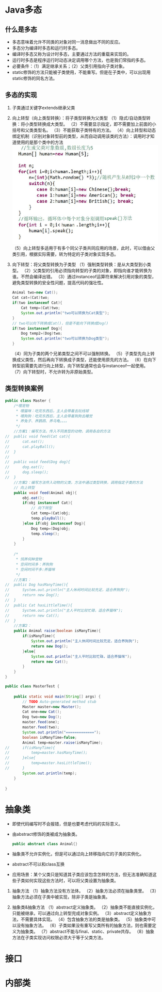 # Java多态



## 什么是多态

* 多态意味着允许不同类的对象对同一消息做出不同的反应。
* 多态分为编译时多态和运行时多态。
* 编译时多态又称为设计时多态，主要通过方法的重载来实现的。
* 运行时多态是程序运行时动态决定调用哪个方法，也是我们常指的多态。
* 必要条件：（1）满足继承关系；（2）父类引用指向子类对象。
* static修饰的方法只能被子类使用，不能重写。但是在子类中，可以出现用static修饰的同名方法。

## 多态的实现

1. 子类通过关键字extends继承父类

2. 向上转型（向上类型转换）：将子类型转换为父类型
    （1）隐式/自动类型转换：将小类型转换成大类型。
    （2）不需要显示指定，即不需要加上前面的小括号和父类类型名。
    （3）不能获取子类特有的方法。
    （4）向上转型和动态绑定机制（识别对象转型前的类型，从而自动调用该类的方法）：调用时才知道使用的是那个类中的方法
![](./images/dynamic%20binding.png) 
    （5）向上转型多适用于有多个同父子类共同应用的场景，此时，可以借由父类引用，根据实际需要，转为特定的子类对象实现多态。

3. 向下转型：将父类型转换为子类型
    （1）强制类型转换：是从大类型到小类型。
    （2）父类型的引用必须指向转型的子类的对象，即指向谁才能转换为谁。不然会编译出错。
    （3）通过instanceof运算符来解决引用对象的类型，避免类型转换的安全性问题，提高代码的强壮性。
    ```java
    Animal two=new Cat();
    Cat cat=(Cat)two;
    if(two instanceof Cat){
        Cat temp=(Cat)two;
        System.out.println("two可以转换为Cat类型");
    }
    // two可以向下转换成Cat()，但是不能向下转换成Dog()
    if(two instanceof Dog){
        Dog temp2=(Dog)two;
        System.out.println("two可以转换为Dog类型");
    }
    ```
    （4）同为子类的两个兄弟类型之间不可以强制转换。
    （5）子类型先向上转换成父类性，然后再向下转换成子类型，还能使用原先的方法。
    （6）在向下转型前需要先进行向上转型，向下转型通常也会与instanceof一起使用。
    （7）向下转型时，不允许转为非原始类型。

## 类型转换案例

```java
public class Master {
	/*喂宠物
	 * 喂猫咪：吃完东西后，主人会带着去玩线球
	 * 喂狗狗：吃完东西后，主人会带着狗狗去睡觉
	 * 养兔子、养鹦鹉、养乌龟。。。。
	 */
	//方案1：编写方法，传入不同类型的动物，调用各自的方法
//	public void feed(Cat cat){
//		cat.eat();
//		cat.playBall();
//	}
//	
//	public void feed(Dog dog){
//		dog.eat();
//		dog.sleep();
//	}
	//方案2：编写方法传入动物的父类，方法中通过类型转换，调用指定子类的方法
    // 向上转型
	public void feed(Animal obj){
		obj.eat();
		if(obj instanceof Cat){
            // 向下转型
			Cat temp=(Cat)obj;
			temp.playBall();
		}else if(obj instanceof Dog){
			Dog temp=(Dog)obj;
			temp.sleep();
		}
	}
	
	/*
	 * 饲养何种宠物
	 * 空闲时间多：养狗狗
	 * 空闲时间不多:养猫咪
	 */
	//方案1：
//	public Dog hasManyTime(){
//		System.out.println("主人休闲时间比较充足，适合养狗狗");
//		return new Dog();
//	}
//	public Cat hasLittleTime(){
//		System.out.println("主人平时比较忙碌，适合养猫咪");
//		return new Cat();
//	}
	//方案2：
	public Animal raise(boolean isManyTime){
		if(isManyTime){
			System.out.println("主人休闲时间比较充足，适合养狗狗");
			return new Dog();
		}else{
			System.out.println("主人平时比较忙碌，适合养猫咪");
			return new Cat();
		}
	}
}
```

```java
public class MasterTest {

	public static void main(String[] args) {
		// TODO Auto-generated method stub
		Master master=new Master();
		Cat one=new Cat();
		Dog two=new Dog();
		master.feed(one);
		master.feed(two);
		System.out.println("=============");
		boolean isManyTime=false;
		Animal temp=master.raise(isManyTime);
//		if(isManyTime){
//			temp=master.hasManyTime();
//		}else{
//			temp=master.hasLittleTime();
//		}
		System.out.println(temp);
	}

}
```


# 抽象类

* 即使代码编写时不会报错，但是也要考虑代码的实际意义。

* 由abstract修饰的类被成为抽象类。
    ```java
    public abstract class Animal{}
    ```

* 抽象类不允许实例化，但是可以通过向上转移指向它的子类的实例化。

* abstract不可以和class互换

* 应用场景：某个父类只是知道其子类应该包含怎样的方法，但无法准确知道这些子类如何实现这些方法时，可以将父类设置为抽象类。

1. 抽象方法
（1）抽象方法没有方法体。
（2）抽象方法必须在抽象类里。
（3）抽象方法必须在子类中被实现，除非子类是抽象类。

2. 抽象类&抽象方法
（1）abstract定义抽象类。
（2）抽象类不能直接实例化，只能被继承，可以通过向上转型完成对象实例。
（3）abstract定义抽象方法，不需要具体实现。
（4）包含抽象方法的类是抽象类。
（5）抽象类中可以没有抽象方法。
（6）子类如果没有重写父类所有的抽象方法，则也需要定义为抽象类。
（7）abstract不能与final、static、private共存。
（8）抽象方法在子类实现访问权限必须大于等于父类方法。


# 接口


# 内部类



